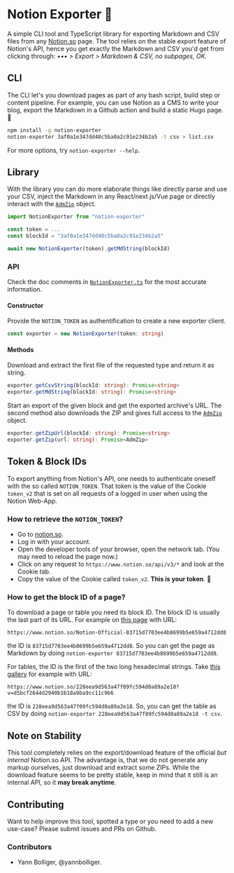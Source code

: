 # Notion Exporter 🛫

A simple CLI tool and TypeScript library for exporting Markdown and CSV files
from any [Notion.so](https://notion.so) page. The tool relies on the stable
export feature of Notion's API, hence you get exactly the Markdown and CSV you'd
get from clicking through: _••• > Export > Markdown & CSV, no subpages, OK._

## CLI

The CLI let's you download pages as part of any bash script, build step or
content pipeline. For example, you can use Notion as a CMS to write your blog,
export the Markdown in a Github action and build a static Hugo page. 🎉

```bash
npm install -g notion-exporter
notion-exporter 3af0a1e347dd40c5ba0a2c91e234b2a5 -t csv > list.csv
```

For more options, try `notion-exporter --help`.

## Library

With the library you can do more elaborate things like directly parse and use
your CSV, inject the Markdown in any React/next.js/Vue page or directly interact
with the [`AdmZip`](https://github.com/cthackers/adm-zip) object.

```ts
import NotionExporter from "notion-exporter"

const token = ...
const blockId = "3af0a1e347dd40c5ba0a2c91e234b2a5"

await new NotionExporter(token).getMdString(blockId)
```

### API

Check the doc comments in [`NotionExporter.ts`](./src/NotionExporter.ts) for the
most accurate information.

#### Constructor

Provide the `NOTION_TOKEN` as authentification to create a new exporter client.

```ts
const exporter = new NotionExporter(token: string)
```

#### Methods

Download and extract the first file of the requested type and return it as
string.

```ts
exporter.getCsvString(blockId: string): Promise<string>
exporter.getMdString(blockId: string): Promise<string>
```

Start an export of the given block and get the exported archive's URL. The
second method also downloads the ZIP and gives full access to the
[`AdmZip`](https://github.com/cthackers/adm-zip) object.

```ts
exporter.getZipUrl(blockId: string): Promise<string>
exporter.getZip(url: string): Promise<AdmZip>
```

## Token & Block IDs

To export anything from Notion's API, one needs to authenticate oneself with the
so called `NOTION_TOKEN`. That token is the value of the Cookie `token_v2` that
is set on all requests of a logged in user when using the Notion Web-App.

### How to retrieve the `NOTION_TOKEN`?

- Go to [notion.so](https://notion.so).
- Log in with your account.
- Open the developer tools of your browser, open the network tab. (You may need
  to reload the page now.)
- Click on any request to `https://www.notion.so/api/v3/*` and look at the
  Cookie tab.
- Copy the value of the Cookie called `token_v2`. **This is your token**. 🚀

### How to get the block ID of a page?

To download a page or table you need its block ID. The block ID is usually the
last part of its URL. For example on
[this page](https://www.notion.so/Notion-Official-83715d7703ee4b8699b5e659a4712dd8)
with URL:

```
https://www.notion.so/Notion-Official-83715d7703ee4b8699b5e659a4712dd8
```

the ID is `83715d7703ee4b8699b5e659a4712dd8`. So you can get the page as
Markdown by doing `notion-exporter 83715d7703ee4b8699b5e659a4712dd8`.

For tables, the ID is the first of the two long hexadecimal strings. Take
[this gallery](https://www.notion.so/228eea9d563a47f09fc594d0a89a2e18?v=d5bcf2644d2940b1b18a9ba9cc11c9b6)
for example with URL:

```
https://www.notion.so/228eea9d563a47f09fc594d0a89a2e18?v=d5bcf2644d2940b1b18a9ba9cc11c9b6
```

the ID is `228eea9d563a47f09fc594d0a89a2e18`. So, you can get the table as CSV
by doing `notion-exporter 228eea9d563a47f09fc594d0a89a2e18 -t csv`.

## Note on Stability

This tool completely relies on the export/download feature of the official _but
internal_ Notion.so API. The advantage is, that we do not generate any markup
ourselves, just download and extract some ZIPs. While the download feature seems
to be pretty stable, keep in mind that it still is an internal API, so it **may
break anytime**.

## Contributing

Want to help improve this tool, spotted a type or you need to add a new
use-case? Please submit issues and PRs on Github.

### Contributors

- Yann Bolliger, @yannbolliger.
